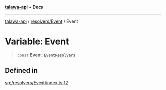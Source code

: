 [**talawa-api**](../../../README.md) • **Docs**

***

[talawa-api](../../../modules.md) / [resolvers/Event](../README.md) / Event

# Variable: Event

> `const` **Event**: [`EventResolvers`](../../../types/generatedGraphQLTypes/type-aliases/EventResolvers.md)

## Defined in

[src/resolvers/Event/index.ts:12](https://github.com/PalisadoesFoundation/talawa-api/blob/3bacbf38707ebd3e3e5f1bc5b4cc7aa3b2adc169/src/resolvers/Event/index.ts#L12)
